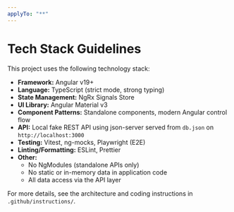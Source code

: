 ```yaml
---
applyTo: "**"
---
```


# Tech Stack Guidelines

This project uses the following technology stack:

- **Framework:** Angular v19+
- **Language:** TypeScript (strict mode, strong typing)
- **State Management:** NgRx Signals Store
- **UI Library:** Angular Material v3
- **Component Patterns:** Standalone components, modern Angular control flow
- **API:** Local fake REST API using json-server served from `db.json` on `http://localhost:3000`
- **Testing:** Vitest, ng-mocks, Playwright (E2E)
- **Linting/Formatting:** ESLint, Prettier
- **Other:**
  - No NgModules (standalone APIs only)
  - No static or in-memory data in application code
  - All data access via the API layer

For more details, see the architecture and coding instructions in `.github/instructions/`.
